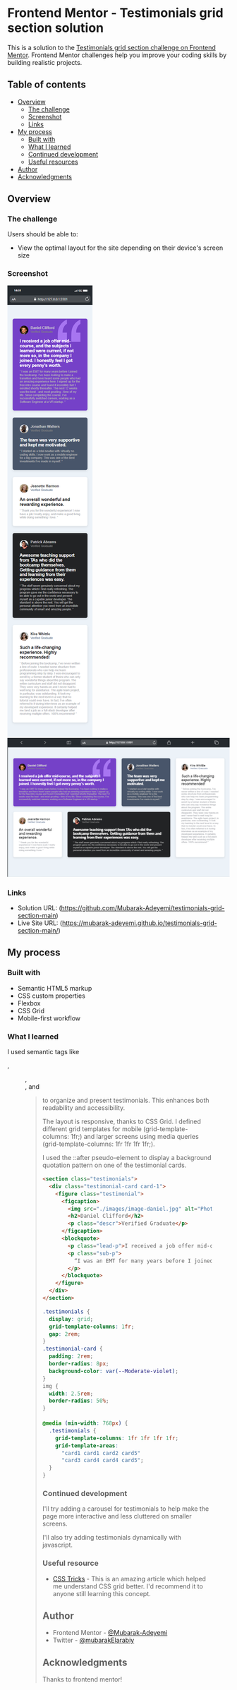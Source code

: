 # Frontend Mentor - Testimonials grid section solution

This is a solution to the
[Testimonials grid section challenge on Frontend Mentor](https://www.frontendmentor.io/challenges/testimonials-grid-section-Nnw6J7Un7).
Frontend Mentor challenges help you improve your coding skills by building
realistic projects.

## Table of contents

- [Overview](#overview)
  - [The challenge](#the-challenge)
  - [Screenshot](#screenshot)
  - [Links](#links)
- [My process](#my-process)
  - [Built with](#built-with)
  - [What I learned](#what-i-learned)
  - [Continued development](#continued-development)
  - [Useful resources](#useful-resources)
- [Author](#author)
- [Acknowledgments](#acknowledgments)

## Overview

### The challenge

Users should be able to:

- View the optimal layout for the site depending on their device's screen size

### Screenshot

![iPhone](<./screenshots/iPhone-12-PRO-127.0.0.1%20(1).png>)
![Macbook](<./screenshots/Macbook-Air-127.0.0.1%20(4).png>)

### Links

- Solution URL:
  (https://github.com/Mubarak-Adeyemi/testimonials-grid-section-main)
- Live Site URL:
  (https://mubarak-adeyemi.github.io/testimonials-grid-section-main/)

## My process

### Built with

- Semantic HTML5 markup
- CSS custom properties
- Flexbox
- CSS Grid
- Mobile-first workflow

### What I learned

I used semantic tags like <section>, <figure>, <figcaption>, and <blockquote> to
organize and present testimonials. This enhances both readability and
accessibility.

The layout is responsive, thanks to CSS Grid. I defined different grid templates
for mobile (grid-template-columns: 1fr;) and larger screens using media queries
(grid-template-columns: 1fr 1fr 1fr 1fr;).

I used the ::after pseudo-element to display a background quotation pattern on
one of the testimonial cards.

```html
<section class="testimonials">
  <div class="testimonial-card card-1">
    <figure class="testimonial">
      <figcaption>
        <img src="./images/image-daniel.jpg" alt="Photo of Daniel Clifford" />
        <h2>Daniel Clifford</h2>
        <p class="descr">Verified Graduate</p>
      </figcaption>
      <blockquote>
        <p class="lead-p">I received a job offer mid-course...</p>
        <p class="sub-p">
          “I was an EMT for many years before I joined the bootcamp...”
        </p>
      </blockquote>
    </figure>
  </div>
</section>
```

```css
.testimonials {
  display: grid;
  grid-template-columns: 1fr;
  gap: 2rem;
}
.testimonial-card {
  padding: 2rem;
  border-radius: 8px;
  background-color: var(--Moderate-violet);
}
img {
  width: 2.5rem;
  border-radius: 50%;
}

@media (min-width: 768px) {
  .testimonials {
    grid-template-columns: 1fr 1fr 1fr 1fr;
    grid-template-areas:
      "card1 card1 card2 card5"
      "card3 card4 card4 card5";
  }
}
```

### Continued development

I'll try adding a carousel for testimonials to help make the page more
interactive and less cluttered on smaller screens.

I'll also try adding testimonials dynamically with javascript.

### Useful resource

- [CSS Tricks](https://css-tricks.com/snippets/css/complete-guide-grid/) - This
  is an amazing article which helped me understand CSS grid better. I'd
  recommend it to anyone still learning this concept.

## Author

- Frontend Mentor -
  [@Mubarak-Adeyemi](https://www.frontendmentor.io/profile/Mubarak-Adeyemi)
- Twitter - [@mubarakElarabiy](https://www.twitter.com/mubarakElarabiy)

## Acknowledgments

Thanks to frontend mentor!
